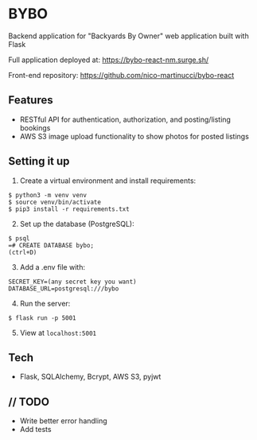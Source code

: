 # BYBO
Backend application for "Backyards By Owner" web application built with Flask

Full application deployed at: https://bybo-react-nm.surge.sh/

Front-end repository: https://github.com/nico-martinucci/bybo-react

## Features
- RESTful API for authentication, authorization, and posting/listing bookings
- AWS S3 image upload functionality to show photos for posted listings

## Setting it up
1. Create a virtual environment and install requirements:
```
$ python3 -m venv venv
$ source venv/bin/activate
$ pip3 install -r requirements.txt
```
2. Set up the database (PostgreSQL):
```
$ psql
=# CREATE DATABASE bybo;
(ctrl+D)
```
3. Add a .env file with:
```
SECRET_KEY=(any secret key you want)
DATABASE_URL=postgresql:///bybo
```
4. Run the server:
```
$ flask run -p 5001
```
5. View at `localhost:5001`

## Tech
- Flask, SQLAlchemy, Bcrypt, AWS S3, pyjwt

## // TODO
- Write better error handling
- Add tests